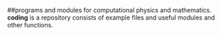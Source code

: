 ##programs and modules for computational physics and mathematics.
**coding** is a repository consists of example files and useful modules and other functions. 


